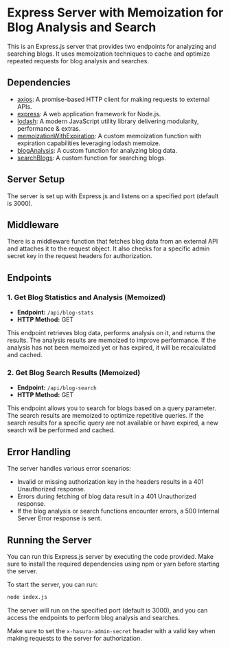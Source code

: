 # Express Server with Memoization for Blog Analysis and Search

This is an Express.js server that provides two endpoints for analyzing and searching blogs. It uses memoization techniques to cache and optimize repeated requests for blog analysis and searches.

## Dependencies

- [axios](https://github.com/axios/axios): A promise-based HTTP client for making requests to external APIs.
- [express](https://expressjs.com/): A web application framework for Node.js.
- [lodash](https://lodash.com/): A modern JavaScript utility library delivering modularity, performance & extras.
- [memoizationWithExpiration](#): A custom memoization function with expiration capabilities leveraging lodash memoize.
- [blogAnalysis](#): A custom function for analyzing blog data.
- [searchBlogs](#): A custom function for searching blogs.

## Server Setup

The server is set up with Express.js and listens on a specified port (default is 3000).

## Middleware

There is a middleware function that fetches blog data from an external API and attaches it to the request object. It also checks for a specific admin secret key in the request headers for authorization.

## Endpoints

### 1. Get Blog Statistics and Analysis (Memoized)

- **Endpoint:** `/api/blog-stats`
- **HTTP Method:** GET

This endpoint retrieves blog data, performs analysis on it, and returns the results. The analysis results are memoized to improve performance. If the analysis has not been memoized yet or has expired, it will be recalculated and cached.

### 2. Get Blog Search Results (Memoized)

- **Endpoint:** `/api/blog-search`
- **HTTP Method:** GET

This endpoint allows you to search for blogs based on a query parameter. The search results are memoized to optimize repetitive queries. If the search results for a specific query are not available or have expired, a new search will be performed and cached.

## Error Handling

The server handles various error scenarios:

- Invalid or missing authorization key in the headers results in a 401 Unauthorized response.
- Errors during fetching of blog data result in a 401 Unauthorized response.
- If the blog analysis or search functions encounter errors, a 500 Internal Server Error response is sent.

## Running the Server

You can run this Express.js server by executing the code provided. Make sure to install the required dependencies using npm or yarn before starting the server.

To start the server, you can run:

```bash
node index.js
```

The server will run on the specified port (default is 3000), and you can access the endpoints to perform blog analysis and searches.

Make sure to set the `x-hasura-admin-secret` header with a valid key when making requests to the server for authorization.
